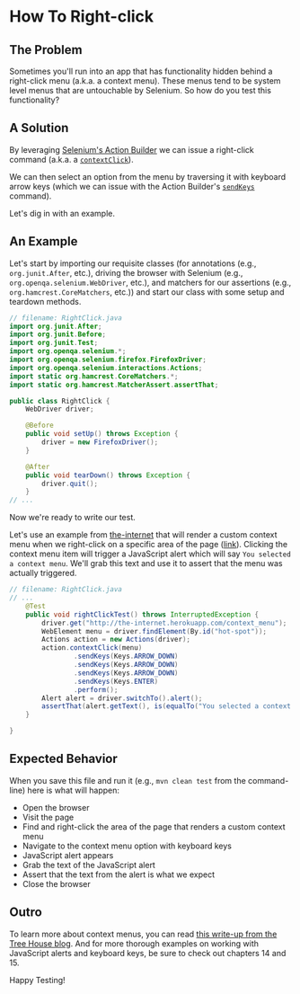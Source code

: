 # How To Right-click

## The Problem

Sometimes you'll run into an app that has functionality hidden behind a right-click menu (a.k.a. a context menu). These menus tend to be system level menus that are untouchable by Selenium. So how do you test this functionality?

## A Solution

By leveraging [Selenium's Action Builder](https://seleniumhq.github.io/selenium/docs/api/java/org/openqa/selenium/interactions/Actions.html) we can issue a right-click command (a.k.a. a [`contextClick`](https://seleniumhq.github.io/selenium/docs/api/java/org/openqa/selenium/interactions/Actions.html#contextClick--)).

We can then select an option from the menu by traversing it with keyboard arrow keys (which we can issue with the Action Builder's [`sendKeys`](https://seleniumhq.github.io/selenium/docs/api/java/org/openqa/selenium/interactions/Actions.html#sendKeys-java.lang.CharSequence...-) command).

Let's dig in with an example.

## An Example

Let's start by importing our requisite classes (for annotations (e.g., `org.junit.After`, etc.), driving the browser with Selenium (e.g., `org.openqa.selenium.WebDriver`, etc.), and matchers for our assertions (e.g., `org.hamcrest.CoreMatchers`, etc.)) and start our class with some setup and teardown methods.

```java
// filename: RightClick.java
import org.junit.After;
import org.junit.Before;
import org.junit.Test;
import org.openqa.selenium.*;
import org.openqa.selenium.firefox.FirefoxDriver;
import org.openqa.selenium.interactions.Actions;
import static org.hamcrest.CoreMatchers.*;
import static org.hamcrest.MatcherAssert.assertThat;

public class RightClick {
    WebDriver driver;

    @Before
    public void setUp() throws Exception {
        driver = new FirefoxDriver();
    }

    @After
    public void tearDown() throws Exception {
        driver.quit();
    }
// ...
```

Now we're ready to write our test.

Let's use an example from [the-internet](https://github.com/tourdedave/the-internet) that will render a custom context menu when we right-click on a specific area of the page ([link](http://the-internet.herokuapp.com/context_menu)).
Clicking the context menu item will trigger a JavaScript alert which will say `You selected a context menu`. We'll grab this text and use it to assert that the menu was actually triggered.

```java
// filename: RightClick.java
// ...
    @Test
    public void rightClickTest() throws InterruptedException {
        driver.get("http://the-internet.herokuapp.com/context_menu");
        WebElement menu = driver.findElement(By.id("hot-spot"));
        Actions action = new Actions(driver);
        action.contextClick(menu)
                .sendKeys(Keys.ARROW_DOWN)
                .sendKeys(Keys.ARROW_DOWN)
                .sendKeys(Keys.ARROW_DOWN)
                .sendKeys(Keys.ENTER)
                .perform();
        Alert alert = driver.switchTo().alert();
        assertThat(alert.getText(), is(equalTo("You selected a context menu")));
    }

}
```

## Expected Behavior

When you save this file and run it (e.g., `mvn clean test` from the command-line) here is what will happen:

+ Open the browser
+ Visit the page
+ Find and right-click the area of the page that renders a custom context menu
+ Navigate to the context menu option with keyboard keys
+ JavaScript alert appears
+ Grab the text of the JavaScript alert
+ Assert that the text from the alert is what we expect
+ Close the browser

## Outro

To learn more about context menus, you can read [this write-up from the Tree House blog](http://blog.teamtreehouse.com/building-html5-context-menus). And for more thorough examples on working with JavaScript alerts and keyboard keys, be sure to check out chapters 14 and 15.

Happy Testing!
